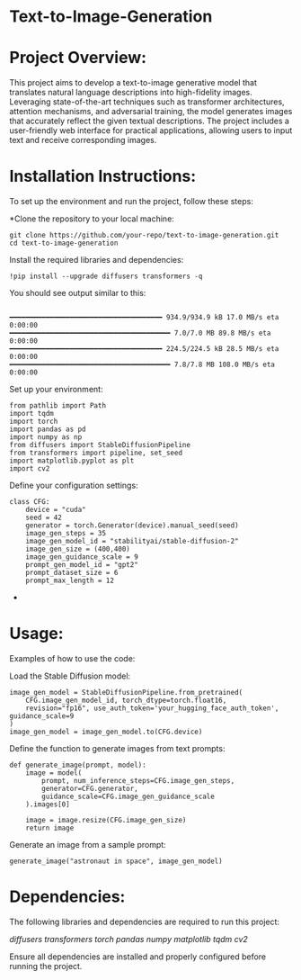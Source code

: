 # Text-to-Image-Generation

# Project Overview:

This project aims to develop a text-to-image generative model that translates natural language descriptions into high-fidelity images. Leveraging state-of-the-art techniques such as transformer architectures, attention mechanisms, and adversarial training, the model generates images that accurately reflect the given textual descriptions. The project includes a user-friendly web interface for practical applications, allowing users to input text and receive corresponding images.

# Installation Instructions:

To set up the environment and run the project, follow these steps:

*Clone the repository to your local machine:
```
git clone https://github.com/your-repo/text-to-image-generation.git
cd text-to-image-generation
```
Install the required libraries and dependencies:
```
!pip install --upgrade diffusers transformers -q

```
You should see output similar to this:
```

━━━━━━━━━━━━━━━━━━━━━━━━━━━━━━━━━━━━━━ 934.9/934.9 kB 17.0 MB/s eta 0:00:00
━━━━━━━━━━━━━━━━━━━━━━━━━━━━━━━━━━━━━━━━ 7.0/7.0 MB 89.8 MB/s eta 0:00:00
━━━━━━━━━━━━━━━━━━━━━━━━━━━━━━━━━━━━━━ 224.5/224.5 kB 28.5 MB/s eta 0:00:00
━━━━━━━━━━━━━━━━━━━━━━━━━━━━━━━━━━━━━━━━ 7.8/7.8 MB 108.0 MB/s eta 0:00:00
```
Set up your environment:

```
from pathlib import Path
import tqdm
import torch
import pandas as pd
import numpy as np
from diffusers import StableDiffusionPipeline
from transformers import pipeline, set_seed
import matplotlib.pyplot as plt
import cv2
```
Define your configuration settings:
```
class CFG:
    device = "cuda"
    seed = 42
    generator = torch.Generator(device).manual_seed(seed)
    image_gen_steps = 35
    image_gen_model_id = "stabilityai/stable-diffusion-2"
    image_gen_size = (400,400)
    image_gen_guidance_scale = 9
    prompt_gen_model_id = "gpt2"
    prompt_dataset_size = 6
    prompt_max_length = 12
````
*
# Usage:

Examples of how to use the code:

Load the Stable Diffusion model:

```
image_gen_model = StableDiffusionPipeline.from_pretrained(
    CFG.image_gen_model_id, torch_dtype=torch.float16,
    revision="fp16", use_auth_token='your_hugging_face_auth_token', guidance_scale=9
)
image_gen_model = image_gen_model.to(CFG.device)
```

Define the function to generate images from text prompts:
```
def generate_image(prompt, model):
    image = model(
        prompt, num_inference_steps=CFG.image_gen_steps,
        generator=CFG.generator,
        guidance_scale=CFG.image_gen_guidance_scale
    ).images[0]
    
    image = image.resize(CFG.image_gen_size)
    return image
```

Generate an image from a sample prompt:
```
generate_image("astronaut in space", image_gen_model)

```

# Dependencies:

The following libraries and dependencies are required to run this project:

*diffusers
transformers
torch
pandas
numpy
matplotlib
tqdm
cv2*

Ensure all dependencies are installed and properly configured before running the project.



